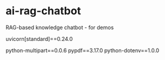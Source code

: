 # ai-rag-chatbot
RAG-based knowledge chatbot - for demos

uvicorn[standard]==0.24.0

python-multipart==0.0.6
pypdf==3.17.0
python-dotenv==1.0.0
